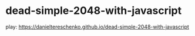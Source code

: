 # dead-simple-2048-with-javascript

play:
https://danieltereschenko.github.io/dead-simple-2048-with-javascript
